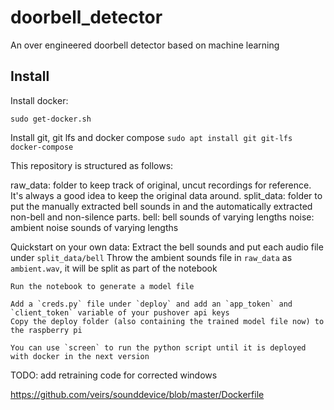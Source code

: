 # doorbell_detector
An over engineered doorbell detector based on machine learning

## Install
Install docker:
```curl -fsSL https://get.docker.com -o get-docker.sh
sudo get-docker.sh
```

Install git, git lfs and docker compose
`sudo apt install git git-lfs docker-compose`


This repository is structured as follows:

raw_data: folder to keep track of original, uncut recordings for reference. It's always a good idea to keep the original data around.
split_data: folder to put the manually extracted bell sounds in and the automatically extracted non-bell and non-silence parts.
    bell: bell sounds of varying lengths
    noise: ambient noise sounds of varying lengths


Quickstart on your own data:
    Extract the bell sounds and put each audio file under `split_data/bell`
    Throw the ambient sounds file in `raw_data` as `ambient.wav`, it will be split as part of the notebook

    Run the notebook to generate a model file

    Add a `creds.py` file under `deploy` and add an `app_token` and `client_token` variable of your pushover api keys
    Copy the deploy folder (also containing the trained model file now) to the raspberry pi

    You can use `screen` to run the python script until it is deployed with docker in the next version


TODO: add retraining code for corrected windows

https://github.com/veirs/sounddevice/blob/master/Dockerfile